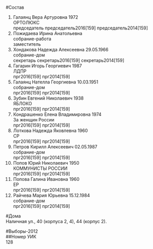 #Состав  
1. Галаянц Вера Артуровна 1972  
    ОРТОЛЮКС  
    председатель председатель2016[159] председатель2014[159]  
2. Пожидаева Ирина Анатольевна  
    собрание-работа  
    заместитель  
3. Хондакова Надежда Алексеевна 29.05.1966  
    собрание-дом  
    секретарь секретарь2016[159] секретарь2014[159]  
4. Гагарин Игорь Георгиевич 1987  
    ЛДПР  
    прг2016[159] прг2014[159]  
5. Галаянц Нателла Георгиевна 10.03.1951  
    собрание-дом  
    прг2016[159] прг2014[159]  
6. Зубин Евгений Николаевич 1938  
    ЯБЛОКО  
    прг2016[159] прг2014[159]  
7. Кондрашенко Елена Владимировна 1974  
    За женщин России  
    прг2016[159] прг2014[159]  
8. Лоткова Надежда Яковлевна 1960  
    СР  
    прг2016[159] прг2014[159]  
9. Петров Кирилл Алексеевич 02.05.1987  
    собрание-дом  
    прг2016[159] прг2014[159]  
10. Попов Юрий Николаевич 1950  
    КОММУНИСТЫ РОССИИ  
    прг2016[159] прг2014[159]  
11. Попова Галина Ивановна 1960  
    ЕР  
    прг2016[159] прг2014[159]  
12. Райчева Мария Юрьевна 15.12.1984  
    собрание-дом  
    прг2016[159] прг2014[159]  
  
#Дома  
Наличная ул.,     40 (корпуса 2, 4), 44 (корпус 2).  
  
#Выборы-2012  
##Номер УИК  
128  
